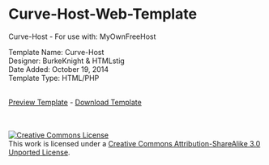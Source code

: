 # Curve-Host-Web-Template
Curve-Host - For use with: MyOwnFreeHost

Template Name: Curve-Host<br />
Designer: BurkeKnight & HTMLstig<br />
Date Added: October 19, 2014<br />
Template Type: HTML/PHP<br /><br />

<a href="http://www.burkeknight.org/demos/curvehost/" target="_blank">Preview Template</a> - <a href="https://github.com/BurkeKnight/Curve-Host-Web-Template/archive/master.zip">Download Template</a>

<br /><br /><a rel="license" href="http://creativecommons.org/licenses/by-sa/3.0/deed.en_US"><img alt="Creative Commons License" style="border-width:0" src="http://i.creativecommons.org/l/by-sa/3.0/88x31.png" /></a><br />This work is licensed under a <a rel="license" href="http://creativecommons.org/licenses/by-sa/3.0/deed.en_US">Creative Commons Attribution-ShareAlike 3.0 Unported License</a>.

